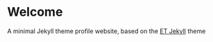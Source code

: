# Welcome
A minimal Jekyll theme profile website, based on the <a href="https://github.com/bradleytaunt/ET-Jekyll">ET Jekyll</a> theme 

